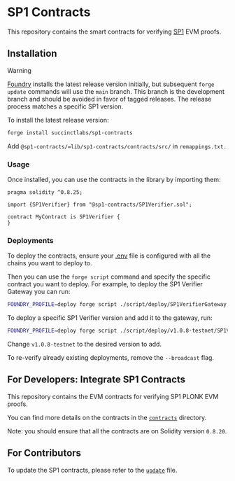 # SP1 Contracts

This repository contains the smart contracts for verifying [SP1](https://github.com/succinctlabs/sp1) EVM proofs.

## Installation

> [!WARNING]
>
> [Foundry](https://github.com/foundry-rs/foundry) installs the latest release version initially, but subsequent `forge update` commands will use the `main` branch. This branch is the development branch and should be avoided in favor of tagged releases. The release process matches a specific SP1 version.

To install the latest release version:

```bash
forge install succinctlabs/sp1-contracts
```

Add `@sp1-contracts/=lib/sp1-contracts/contracts/src/` in `remappings.txt.`

### Usage

Once installed, you can use the contracts in the library by importing them:

```solidity
pragma solidity ^0.8.25;

import {SP1Verifier} from "@sp1-contracts/SP1Verifier.sol";

contract MyContract is SP1Verifier {
}
```

### Deployments

To deploy the contracts, ensure your [.env](./contracts/.env.example) file is configured with all the chains you want to deploy to.

Then you can use the `forge script` command and specify the specific contract you want to deploy. For example, to deploy the SP1 Verifier Gateway you can run:

```bash
FOUNDRY_PROFILE=deploy forge script ./script/deploy/SP1VerifierGateway.s.sol:SP1VerifierGatewayScript --private-key $PRIVATE_KEY --verify --verifier etherscan --multi --broadcast
```

To deploy a specific SP1 Verifier version and add it to the gateway, run:

```bash
FOUNDRY_PROFILE=deploy forge script ./script/deploy/v1.0.8-testnet/SP1Verifier.s.sol:SP1VerifierScript --private-key $PRIVATE_KEY --verify --verifier etherscan --multi --broadcast
```

Change `v1.0.8-testnet` to the desired version to add.

To re-verify already existing deployments, remove the `--broadcast` flag.

## For Developers: Integrate SP1 Contracts

This repository contains the EVM contracts for verifying SP1 PLONK EVM proofs.

You can find more details on the contracts in the [`contracts`](./contracts/README.md) directory.

Note: you should ensure that all the contracts are on Solidity version `0.8.20`.

## For Contributors

To update the SP1 contracts, please refer to the [`update`](./UPDATE_CONTRACTS.md) file.
